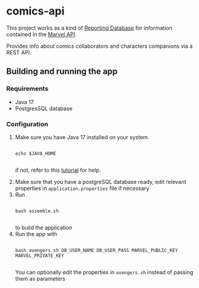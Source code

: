 # comics-api
<p>
  This project works as a kind of <a href="https://martinfowler.com/bliki/ReportingDatabase.html">Reporting Database</a> 
  for information contained in the <a href="https://developer.marvel.com/docs">Marvel API</a>.
</p>
<p>Provides info about comics collaborators and characters companions via a REST API.<p>

## Building and running the app
### Requirements
<ul>
  <li>Java 17</li>
  <li>PostgresSQL database</li>
</ul>

### Configuration
<ol>
    <li>
        <p>Make sure you have Java 17 installed on your system.</p>
        <p>
            <pre><code>
echo $JAVA_HOME
            </code></pre>
        </p>
        <p>
            if not, refer to this <a href="https://techviewleo.com/install-java-openjdk-on-ubuntu-linux/">tutorial</a> for help.
        </p>
    </li>
    <li>
        Make sure that you have a postgreSQL database ready, edit relevant properties in <code>application.properties</code> file if necessary
    </li>
    <li>
        Run
        <pre><code>
bash assemble.sh
        </code></pre>
        to build the application
    </li>
    <li>
        Run the app with
        <pre><code>
bash avengers.sh DB_USER_NAME DB_USER_PASS MARVEL_PUBLIC_KEY MARVEL_PRIVATE_KEY
        </code></pre>
        You can optionally edit the properties in <code>avengers.sh</code> instead of passing them as parameters
    </li>
</ol>
